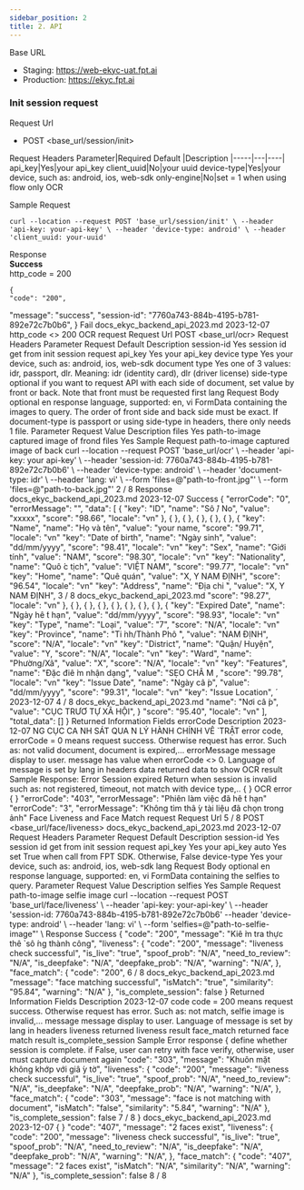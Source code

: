 ```yaml
---
sidebar_position: 2
title: 2. API
---
```


 Base URL
 - Staging: https://web-ekyc-uat.fpt.ai
 - Production: https://ekyc.fpt.ai

 ### Init session request
 Request Url
 - POST <base_url/session/init><br/>

 Request Headers
 Parameter|Required Default |Description
 |-----|---|----|
 api_key|Yes|your api_key
 client_uuid|No|your uuid
 device-type|Yes|your device, such as: android, ios, web-sdk
 only-engine|No|set = 1 when using flow only OCR

 Sample Request

    curl --location --request POST 'base_url/session/init' \ --header 'api-key: your-api-key' \ --header 'device-type: android' \ --header 'client_uuid: your-uuid' 
Response <br/>
**Success**<br/>
    http_code = 200

    { 
    "code": "200", 
   "message": "success", 
    "session-id": "7760a743-884b-4195-b781-892e72c7b0b6", 
     } 
 Fail
docs_ekyc_backend_api_2023.md
 2023-12-07
 http_code <> 200
 OCR request
 Request Url
 POST <base_url/ocr>
 Request Headers
 Parameter Request Default Description
 session-id
 Yes
 session id get from init session request
 api_key
 Yes
 your api_key
 device
type
 Yes
 your device, such as: android, ios, web-sdk
 document
type
 Yes
 one of 3 values: idr, passport, dlr. Meaning: idr (identity card), dlr
 (driver license)
 side-type
 optional
 if you want to request API with each side of document, set value by
 front or back. Note that front must be requested first
 lang
 Request Body
 optional
 en
 response language, supported: en, vi
 FormData containing the images to query. The order of front side and back side must be exact. If
 document-type is passport or using side-type in headers, there only needs 1 file.
 Parameter Request Value
 Description
 files
 Yes
 path-to-image
 captured image of frond
 files
 Yes
 Sample Request
 path-to-image
 captured image of back
 curl --location --request POST 'base_url/ocr' \ --header 'api-key: your api-key' \ --header 'session-id: 7760a743-884b-4195-b781-892e72c7b0b6' \ --header 'device-type: android' \ --header 'document-type: idr' \ --header 'lang: vi' \ --form 'files=@"path-to-front.jpg"' \ --form 'files=@"path-to-back.jpg"' 
2 / 8
 Response
docs_ekyc_backend_api_2023.md
 2023-12-07
 Success
 { 
    "errorCode": "0", 
    "errorMessage": "", 
    "data": [ 
        { 
            "key": "ID", 
            "name": "Sô
 ́/ No", 
            "value": "xxxxx", 
            "score": "98.66", 
            "locale": "vn" 
        }, 
        { 
        }, 
        { 
        }, 
        { 
        }, 
        { 
        }, 
        { 
        }, 
        { 
            "key": "Name", 
            "name": "Họ và tên", 
            "value": "your name, 
            "score": "99.71", 
            "locale": "vn" 
            "key": "Date of birth", 
            "name": "Ngày sinh", 
            "value": "dd/mm/yyyy", 
            "score": "98.41", 
            "locale": "vn" 
            "key": "Sex", 
            "name": "Giới tính", 
            "value": "NAM", 
            "score": "98.30", 
            "locale": "vn" 
            "key": "Nationality", 
            "name": "Quô
 ́c tịch", 
            "value": "VIỆT NAM", 
            "score": "99.77", 
            "locale": "vn" 
            "key": "Home", 
            "name": "Quê quán", 
            "value": "X, Y NAM ĐỊNH", 
            "score": "96.54", 
            "locale": "vn" 
            "key": "Address", 
            "name": "Địa chi
 ̉", 
            "value": "X, Y NAM ĐỊNH", 
3 / 8
docs_ekyc_backend_api_2023.md
            "score": "98.27", 
            "locale": "vn" 
        }, 
        { 
        }, 
        { 
        }, 
        { 
        }, 
        { 
        }, 
        { 
        }, 
        { 
        }, 
        { 
        }, 
        { 
            "key": "Expired Date", 
            "name": "Ngày hê
 ́t hạn", 
            "value": "dd/mm/yyyy", 
            "score": "98.93", 
            "locale": "vn" 
            "key": "Type", 
            "name": "Loại", 
            "value": "7", 
            "score": "N/A", 
            "locale": "vn" 
            "key": "Province", 
            "name": "Ti
 ̉nh/Thành Phô ́", 
            "value": "NAM ĐỊNH", 
            "score": "N/A", 
            "locale": "vn" 
            "key": "District", 
            "name": "Quận/ Huyện", 
            "value": "Y, 
            "score": "N/A", 
            "locale": "vn" 
            "key": "Ward", 
            "name": "Phường/Xã", 
            "value": "X", 
            "score": "N/A", 
            "locale": "vn" 
            "key": "Features", 
            "name": "Đặc điê
 ̉m nhận dạng", 
            "value": "SẸO CHÂ
 ́M , 
            "score": "99.78", 
            "locale": "vn" 
            "key": "Issue Date", 
            "name": "Ngày câ
 ́p", 
            "value": "dd/mm/yyyy", 
            "score": "99.31", 
            "locale": "vn" 
            "key": "Issue Location", 
́
 2023-12-07
 4 / 8
docs_ekyc_backend_api_2023.md
            "name": "Nơi câ
 ́p", 
            "value": "CỤC TRƯƠ
 TỰ XÃ HỘI", 
        } 
            "score": "95.40", 
            "locale": "vn" 
    ], 
    "total_data": [] 
} 
Returned Information
 Fields
 errorCode
 Description
 2023-12-07
 ̉NG CỤC CA ̉NH SÁT QUA ̉N LÝ HÀNH CHÍNH VÊ ̀ TRẬT 
error code, errorCode = 0 means request success. Otherwise request has error. Such
 as: not valid document, document is expired,...
 errorMessage message display to user. message has value when errorCode <> 0. Language of
 message is set by lang in headers
 data
 returned data to show OCR result
 Sample Response: Error
 Session expired
 Return when session is invalid such as: not registered, timeout, not match with device type,..
 { 
} 
OCR error
 { 
} 
    "errorCode": "403", 
    "errorMessage": "Phiên làm việc đã hê ́t hạn" 
    "errorCode": "3", 
    "errorMessage": "Không tìm thâ ́y tài liệu đã chọn trong ảnh" 
Face Liveness and Face Match request
 Request Url
 5 / 8
 POST <base_url/face/liveness>
docs_ekyc_backend_api_2023.md
 2023-12-07
 Request Headers
 Parameter
 Request Default Description
 session-id
 Yes
 session id get from init session request
 api_key
 Yes
 your api_key
 auto
 Yes
 set True when call from FPT SDK. Otherwise, False
 device-type
 Yes
 your device, such as: android, ios, web-sdk
 lang
 Request Body
 optional
 en
 response language, supported: en, vi
 FormData containing the selfies to query.
 Parameter Request Value
 Description
 selfies
 Yes
 Sample Request
 path-to-image
 selfie image
 curl --location --request POST 'base_url/face/liveness' \ --header 'api-key: your-api-key' \ --header 'session-id: 7760a743-884b-4195-b781-892e72c7b0b6' --header 'device-type: android' \ --header 'lang: vi' \ --form 'selfies=@"path-to-selfie-image"' \ 
Response
 Success
 { 
    "code": "200", 
    "message": "Kiê ̉m tra thực thê ̉ sô ́ng thành công", 
    "liveness": { 
        "code": "200", 
        "message": "liveness check successful", 
        "is_live": "true", 
        "spoof_prob": "N/A", 
        "need_to_review": "N/A", 
        "is_deepfake": "N/A", 
        "deepfake_prob": "N/A", 
        "warning": "N/A", 
    }, 
    "face_match": { 
        "code": "200", 
6 / 8
docs_ekyc_backend_api_2023.md
        "message": "face matching successful", 
        "isMatch": "true", 
        "similarity": "95.84", 
        "warning": "N/A" 
    }, 
    "is_complete_session": false 
} 
Returned Information
 Fields
 Description
 2023-12-07
 code
 code = 200 means request success. Otherwise request has error. Such as: not
 match, selfie image is invalid,...
 message
 message display to user. Language of message is set by lang in headers
 liveness
 returned liveness result
 face_match
 returned face match result
 is_complete_session
 Sample Error response
 { 
define whether session is complete. if False, user can retry with face verify,
 otherwise, user must capture document again
    "code": "303", 
    "message": "Khuôn mặt không khớp với giâ ́y tờ", 
    "liveness": { 
        "code": "200", 
        "message": "liveness check successful", 
        "is_live": "true", 
        "spoof_prob": "N/A", 
        "need_to_review": "N/A", 
        "is_deepfake": "N/A", 
        "deepfake_prob": "N/A", 
        "warning": "N/A", 
    }, 
    "face_match": { 
        "code": "303", 
        "message": "face is not matching with document", 
        "isMatch": "false", 
        "similarity": "5.84", 
        "warning": "N/A" 
    }, 
    "is_complete_session": false 
7 / 8
 } 
docs_ekyc_backend_api_2023.md
 2023-12-07
 { 
}
    "code": "407", 
    "message": "2 faces exist", 
    "liveness": { 
        "code": "200", 
        "message": "liveness check successful", 
        "is_live": "true", 
        "spoof_prob": "N/A", 
        "need_to_review": "N/A", 
        "is_deepfake": "N/A", 
        "deepfake_prob": "N/A", 
        "warning": "N/A", 
    }, 
    "face_match": { 
        "code": "407", 
        "message": "2 faces exist", 
        "isMatch": "N/A", 
        "similarity": "N/A", 
        "warning": "N/A" 
    }, 
    "is_complete_session": false 
8 / 8